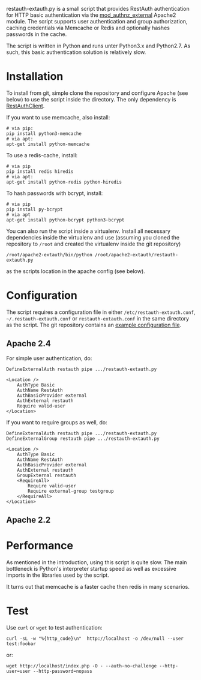 restauth-extauth.py is a small script that provides RestAuth authentication for
HTTP basic authentication via the
[mod_authnz_external](https://code.google.com/p/mod-auth-external/) Apache2
module. The script supports user authentication and group authorization,
caching credentials via Memcache or Redis and optionally hashes passwords in
the cache.

The script is written in Python and runs unter Python3.x and Python2.7. As
such, this basic authentication solution is relatively slow. 

Installation
============

To install from git, simple clone the repository and configure Apache (see
below) to use the script inside the directory. The only dependency is
[RestAuthClient](https://python.restauth.net/#installation). 

If you want to use memcache, also install:

```
# via pip:
pip install python3-memcache
# via apt:
apt-get install python-memcache
```

To use a redis-cache, install:

```
# via pip
pip install redis hiredis
# via apt:
apt-get install python-redis python-hiredis
```

To hash passwords with bcrypt, install:

```
# via pip
pip install py-bcrypt
# via apt
apt-get install python-bcrypt python3-bcrypt
```

You can also run the script inside a virtualenv. Install all necessary
dependencies inside the virtualenv and use (assuming you cloned the repository
to ``/root`` and created the virtualenv inside the git repository)

```
/root/apache2-extauth/bin/python /root/apache2-extauth/restauth-extauth.py
```

as the scripts location in the apache config (see below).

Configuration
=============

The script requires a configuration file in either
``/etc/restauth-extauth.conf``, ``~/.restauth-extauth.conf`` or
``restauth-extauth.conf`` in the same directory as the script. The git
repository contains an [example configuration
file](https://github.com/RestAuth/apache2-extauth/blob/master/restauth-extauth.conf.example).

Apache 2.4
----------

For simple user authentication, do:

```
DefineExternalAuth restauth pipe .../restauth-extauth.py

<Location />
    AuthType Basic
    AuthName RestAuth
    AuthBasicProvider external
    AuthExternal restauth
    Require valid-user
</Location>
```

If you want to require groups as well, do:

```
DefineExternalAuth restauth pipe .../restauth-extauth.py
DefineExternalGroup restauth pipe .../restauth-extauth.py

<Location />
    AuthType Basic
    AuthName RestAuth
    AuthBasicProvider external
    AuthExternal restauth
    GroupExternal restauth
    <RequireAll>
        Require valid-user
        Require external-group testgroup
    </RequireAll>
</Location>
```

Apache 2.2
----------

Performance
===========

As mentioned in the introduction, using this script is quite slow. The main
bottleneck is Python's interpreter startup speed as well as excessive imports
in the libraries used by the script.

It turns out that memcache is a faster cache then redis in many scenarios.

Test
====

Use ``curl`` or ``wget`` to test authentication:

```
curl -sL -w "%{http_code}\n"  http://localhost -o /dev/null --user test:foobar
```

or:

```
wget http://localhost/index.php -O - --auth-no-challenge --http-user=user --http-password=nopass
```
